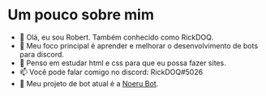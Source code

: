 # Um pouco sobre mim
- 👋 Olá, eu sou Robert. Também conhecido como RickDOQ.
- 👀 Meu foco principal é aprender e melhorar o desenvolvimento de bots para discord.
- 🌱 Penso em estudar html e css para que eu possa fazer sites.
- 📫 Você pode falar comigo no discord: RickDOQ#5026
- 🤖 Meu projeto de bot atual é a [Noeru Bot](https://github.com/rickdoq/Noeru).

<!---
rickdoq/rickdoq is a ✨ special ✨ repository because its `README.md` (this file) appears on your GitHub profile.
You can click the Preview link to take a look at your changes.
--->

